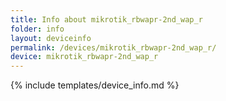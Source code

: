 ```yaml
---
title: Info about mikrotik_rbwapr-2nd_wap_r
folder: info
layout: deviceinfo
permalink: /devices/mikrotik_rbwapr-2nd_wap_r/
device: mikrotik_rbwapr-2nd_wap_r
---
```

{% include templates/device_info.md %}
